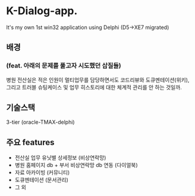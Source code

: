 # K-Dialog-app.
It's my own 1st win32 application using Delphi (D5->XE7 migrated)

## 배경
### (feat. 아래의 문제를 풀고자 시도했던 삽질들)
병원 전산실은 적은 인원이 멀티업무를 담당하면서도 코드리뷰와 도큐멘테이션(위키), 그리고 트러블 슈팅케이스 및 업무 히스토리에 대한 체계적 관리를 안 하는 것일까.

## 기술스택
3-tier (oracle-TMAX-delphi)

## 주요 features
- 전산실 업무 유닛별 상세정보 (비상연락망)
- 병원 홈페이지 db + 부서 비상연락망 db 연동 (다이얼북)
- 자료 아카이빙 (커뮤니티)
- 도큐멘테이션 (문서관리)
- 그 외

